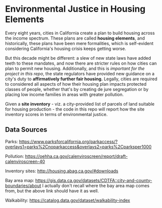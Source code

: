 # Environmental Justice in Housing Elements

Every eight years, cities in California create a plan to build housing across the income spectrum. These plans are called **housing elements**, and historically, these plans have been mere formalities, which is self-evident considering California's housing crisis keeps getting worse.

But this decade might be different: a slew of new state laws have added teeth to these mandates, and now there are stricter rules on how cities can plan to permit new housing. Additionally, and this is *important for the project in this repo*, the state regulators have provided new guidance on a city's duty to **affirmatively further fair housing.** Legally, cities are required to considered all aspects of how their housing plan impacts protected classes of people, whether that's by creating de jure segregation or by placing low income families in areas with greater pollution.

Given a **site inventory** - viz. a city-provided list of parcels of land suitable for housing production - the code in this repo will report how the site inventory scores in terms of environmental justice.

## Data Sources

Parks: https://www.parksforcalifornia.org/parkaccess/?overlays1=parks%2Cnoparkaccess&overlays2=parks%2Cparksper1000

Pollution: https://oehha.ca.gov/calenviroscreen/report/draft-calenviroscreen-40

Inventory sites: http://housing.abag.ca.gov/#downloads

Bay area map: https://gis.data.ca.gov/datasets/CDTFA::city-and-county-boundaries/about
I actually don't recall where the bay area map comes from, but the above link should have it as well.

Walkability: https://catalog.data.gov/dataset/walkability-index
